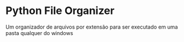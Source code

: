 # Python File Organizer
 Um organizador de arquivos por extensão para ser executado em uma pasta qualquer do windows
